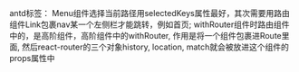 antd标签： Menu组件选择当前路径用selectedKeys属性最好，其次需要用路由组件Link包裹nav某一个左侧栏才能跳转，例如<Link to={item.path}>首页</Link>;
withRouter组件时路由组件中的，是高阶组件，高阶组件中的withRouter, 作用是将一个组件包裹进Route里面, 然后react-router的三个对象history, location, match就会被放进这个组件的props属性中